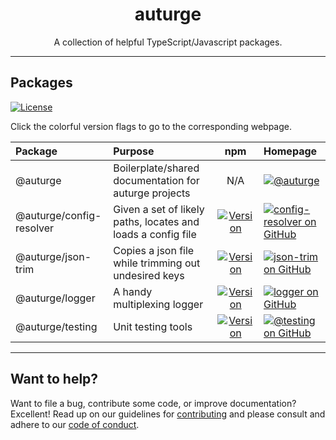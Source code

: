 # <h1 id="top" align="center">auturge</h1>

<p align="center">
A collection of helpful TypeScript/Javascript packages.
</p>

----

## Packages

[![License][mit-license-image]][mit-license]

Click the colorful version flags to go to the corresponding webpage.

| Package                  | Purpose                                                      |                             npm                                | Homepage                                                                                      |
| :----------------------- | :----------------------------------------------------------- | :--------------------------------------------------------------: | :-------------------------------------------------------------------------------------------- |
| @auturge         | Boilerplate/shared documentation for auturge projects |         N/A         | [![@auturge][auturge-github-badge]][auturge-github-homepage]                       |
| @auturge/config-resolver | Given a set of likely paths, locates and loads a config file | [![Version][config-resolver-npm-image]][config-resolver-npm-url] | [![config-resolver on GitHub][config-resolver-github-badge]][config-resolver-github-homepage] |
| @auturge/json-trim | Copies a json file while trimming out undesired keys | [![Version][json-trim-npm-image]][json-trim-npm-url] | [![json-trim on GitHub][json-trim-github-badge]][json-trim-github-homepage] |
| @auturge/logger | A handy multiplexing logger | [![Version][logger-npm-image]][logger-npm-url] | [![logger on GitHub][logger-github-badge]][logger-github-homepage] |
| @auturge/testing         | Unit testing tools                                           |         [![Version][testing-npm-image]][testing-npm-url]         | [![@testing on GitHub][testing-github-badge]][testing-github-homepage]                        |

----

## Want to help?

Want to file a bug, contribute some code, or improve documentation? Excellent! Read up on our
guidelines for [contributing][contributing] and please consult and adhere to our [code of conduct][coc].

[coc]: https://github.com/auturge/auturge/blob/master/docs/CODE_OF_CONDUCT.md#top
[contributing]: https://github.com/auturge/auturge/blob/master/docs/CONTRIBUTING.md#top

[mit-license]: https://github.com/auturge/auturge/blob/master/LICENSE
[mit-license-image]: http://img.shields.io/:license-mit-blue.svg?style=flat-square
[mit-license-url]: http://mit-license.org
[auturge-github-badge]: https://img.shields.io/static/v1?label=You%20Are&message=Here&color=blueviolet
[auturge-github-homepage]: https://github.com/auturge/auturge

[config-resolver-github-badge]: https://img.shields.io/github/package-json/v/auturge/config-resolver?label=GitHub
[config-resolver-github-homepage]: https://github.com/auturge/config-resolver
[config-resolver-npm-image]: https://img.shields.io/npm/v/@auturge/config-resolver.svg
[config-resolver-npm-url]: https://www.npmjs.com/package/@auturge/config-resolver

[json-trim-github-badge]: https://img.shields.io/github/package-json/v/auturge/json-trim?label=GitHub
[json-trim-github-homepage]: https://github.com/auturge/json-trim
[json-trim-npm-image]: https://img.shields.io/npm/v/@auturge/json-trim.svg
[json-trim-npm-url]: https://www.npmjs.com/package/@auturge/json-trim

[logger-github-badge]: https://img.shields.io/github/package-json/v/auturge/logger?label=GitHub
[logger-github-homepage]: https://github.com/auturge/logger
[logger-npm-image]: https://img.shields.io/npm/v/@auturge/logger.svg
[logger-npm-url]: https://www.npmjs.com/package/@auturge/logger

[testing-github-badge]: https://img.shields.io/github/package-json/v/auturge/testing?label=GitHub
[testing-github-homepage]: https://github.com/auturge/testing
[testing-npm-image]: https://img.shields.io/npm/v/@auturge/testing.svg
[testing-npm-url]: https://www.npmjs.com/package/@auturge/testing
